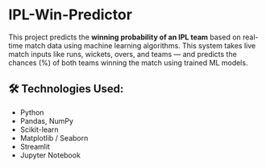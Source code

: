 # IPL-Win-Predictor
This project predicts the **winning probability of an IPL team** based on real-time match data using machine learning algorithms.
This system takes live match inputs like runs, wickets, overs, and teams — and predicts the chances (%) of both teams winning the match using trained ML models.

## 🛠️ Technologies Used:
- Python
- Pandas, NumPy
- Scikit-learn
- Matplotlib / Seaborn
- Streamlit
- Jupyter Notebook 
